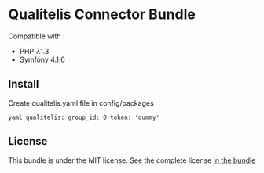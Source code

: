 # Qualitelis Connector Bundle

Compatible with :

-   PHP 7.1.3
-   Symfony 4.1.6

## Install

Create qualitelis.yaml file in config/packages

`yaml
qualitelis:
    group_id: 0
    token: 'dummy'
`

## License

This bundle is under the MIT license. See the complete license [in the bundle](LICENSE)
